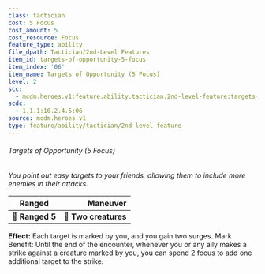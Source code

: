 ```yaml
---
class: tactician
cost: 5 Focus
cost_amount: 5
cost_resource: Focus
feature_type: ability
file_dpath: Tactician/2nd-Level Features
item_id: targets-of-opportunity-5-focus
item_index: '06'
item_name: Targets of Opportunity (5 Focus)
level: 2
scc:
  - mcdm.heroes.v1:feature.ability.tactician.2nd-level-feature:targets-of-opportunity-5-focus
scdc:
  - 1.1.1:10.2.4.5:06
source: mcdm.heroes.v1
type: feature/ability/tactician/2nd-level-feature
---
```


###### Targets of Opportunity (5 Focus)

*You point out easy targets to your friends, allowing them to include more enemies in their attacks.*

| **Ranged**      |         **Maneuver** |
| --------------- | -------------------: |
| **📏 Ranged 5** | **🎯 Two creatures** |

**Effect:** Each target is marked by you, and you gain two surges. Mark Benefit: Until the end of the encounter, whenever you or any ally makes a strike against a creature marked by you, you can spend 2 focus to add one additional target to the strike.
